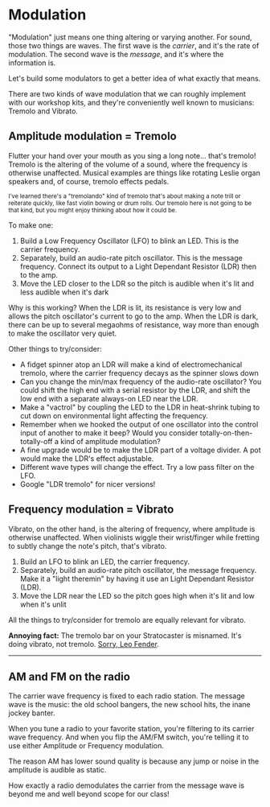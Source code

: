 # Modulation

"Modulation" just means one thing altering or varying another. For sound, those two things are waves. The first wave is the _carrier_, and it's the rate of modulation. The second wave is the _message_, and it's where the information is.

Let's build some modulators to get a better idea of what exactly that means.

There are two kinds of wave modulation that we can roughly implement with our workshop kits, and they're conveniently well known to musicians: Tremolo and Vibrato.

## Amplitude modulation = Tremolo

<!-- TODO IMAGE: Amplitude modulation -->

Flutter your hand over your mouth as you sing a long note... that's tremolo! Tremolo is the altering of the volume of a sound, where the frequency is otherwise unaffected. Musical examples are things like rotating Leslie organ speakers and, of course, tremolo effects pedals.

<small>I've learned there's a "tremolando" kind of tremolo that's about making a note trill or reiterate quickly, like fast violin bowing or drum rolls. Our tremolo here is not going to be that kind, but you might enjoy thinking about how it could be.</small>

To make one:

1. Build a Low Frequency Oscillator (LFO) to blink an LED. This is the carrier frequency.
2. Separately, build an audio-rate pitch oscillator. This is the message frequency. Connect its output to a Light Dependant Resistor (LDR) then to the amp.
3. Move the LED closer to the LDR so the pitch is audible when it's lit and less audible when it's dark

Why is this working? When the LDR is lit, its resistance is very low and allows the pitch oscillator's current to go to the amp. When the LDR is dark, there can be up to several megaohms of resistance, way more than enough to make the oscillator very quiet.

Other things to try/consider:

* A fidget spinner atop an LDR will make a kind of electromechanical tremolo, where the carrier frequency decays as the spinner slows down
* Can you change the min/max frequency of the audio-rate oscillator? You could shift the high end with a serial resistor by the LDR, and shift the low end with a separate always-on LED near the LDR.
* Make a "vactrol" by coupling the LED to the LDR in heat-shrink tubing to cut down on environmental light affecting the frequency.
* Remember when we hooked the output of one oscillator into the control input of another to make it beep? Would you consider totally-on-then-totally-off a kind of amplitude modulation?
* A fine upgrade would be to make the LDR part of a voltage divider. A pot would make the LDR's effect adjustable.
* Different wave types will change the effect. Try a low pass filter on the LFO.
* Google "LDR tremolo" for nicer versions!

## Frequency modulation = Vibrato

<!-- TODO IMAGE: Frequency modulation -->

Vibrato, on the other hand, is the altering of frequency, where amplitude is otherwise unaffected. When violinists wiggle their wrist/finger while fretting to subtly change the note's pitch, that's vibrato.

1. Build an LFO to blink an LED, the carrier frequency.
2. Separately, build an audio-rate pitch oscillator, the message frequency. Make it a "light theremin" by having it use an Light Dependant Resistor (LDR).
3. Move the LDR near the LED so the pitch goes high when it's lit and low when it's unlit

All the things to try/consider for tremolo are equally relevant for vibrato.

**Annoying fact:** The tremolo bar on your Stratocaster is misnamed. It's doing vibrato, not tremolo. [Sorry, Leo Fender](https://en.wikipedia.org/wiki/Vibrato_systems_for_guitar).

---

## AM and FM on the radio

The carrier wave frequency is fixed to each radio station. The message wave is the music: the old school bangers, the new school hits, the inane jockey banter.

When you tune a radio to your favorite station, you're filtering to its carrier wave frequency. And when you flip the AM/FM switch, you're telling it to use either Amplitude or Frequency modulation.

The reason AM has lower sound quality is because any jump or noise in the amplitude is audible as static.

How exactly a radio demodulates the carrier from the message wave is beyond me and well beyond scope for our class!